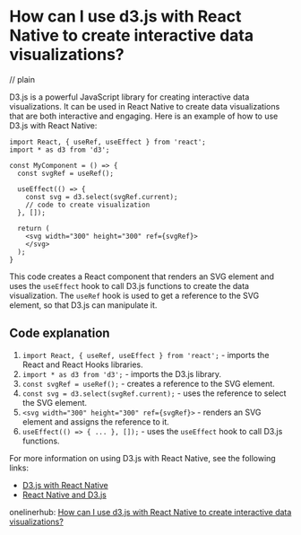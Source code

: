 # How can I use d3.js with React Native to create interactive data visualizations?
// plain

D3.js is a powerful JavaScript library for creating interactive data visualizations. It can be used in React Native to create data visualizations that are both interactive and engaging. Here is an example of how to use D3.js with React Native:

```
import React, { useRef, useEffect } from 'react';
import * as d3 from 'd3';

const MyComponent = () => {
  const svgRef = useRef();

  useEffect(() => {
    const svg = d3.select(svgRef.current);
    // code to create visualization
  }, []);

  return (
    <svg width="300" height="300" ref={svgRef}>
    </svg>
  );
}
```

This code creates a React component that renders an SVG element and uses the `useEffect` hook to call D3.js functions to create the data visualization. The `useRef` hook is used to get a reference to the SVG element, so that D3.js can manipulate it.

## Code explanation

1. `import React, { useRef, useEffect } from 'react';` - imports the React and React Hooks libraries.
2. `import * as d3 from 'd3';` - imports the D3.js library.
3. `const svgRef = useRef();` - creates a reference to the SVG element.
4. `const svg = d3.select(svgRef.current);` - uses the reference to select the SVG element.
5. `<svg width="300" height="300" ref={svgRef}>` - renders an SVG element and assigns the reference to it.
6. `useEffect(() => { ... }, []);` - uses the `useEffect` hook to call D3.js functions.

For more information on using D3.js with React Native, see the following links:
- [D3.js with React Native](https://medium.com/@jsoverson/d3-js-with-react-native-f6a8c8b2a8b3)
- [React Native and D3.js](https://www.digitalocean.com/community/tutorials/react-native-and-d3-js)

onelinerhub: [How can I use d3.js with React Native to create interactive data visualizations?](https://onelinerhub.com/javascript-d3/how-can-i-use-d--js-with-react-native-to-create-interactive-data-visualizations)